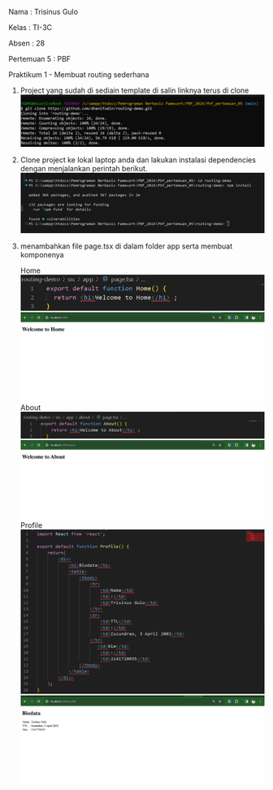 Nama : Trisinus Gulo

Kelas : TI-3C

Absen : 28

Pertemuan 5 : PBF

Praktikum 1 - Membuat routing sederhana

1. Project yang sudah di sediain template di salin linknya terus di clone
   ![test](img/Langkah1_Prak1.png)

2. Clone project ke lokal laptop anda dan lakukan instalasi dependencies dengan menjalankan perintah berikut.
   ![test](img/Langkah2_Prak%202.png)

3. menambahkan file page.tsx di dalam folder app serta membuat komponenya
   
     Home
     ![test](img/home.png)
     ![test](img/hasil%20home.png)
      About
     ![test](img/About.png)
     ![test](img/Hasil%20About.png)
     Profile
     ![test](img/profile.png)
     ![test](img/hasil%20profile.png)

<!-- 
Praktikum 2 - Membuat routing bersarang (Nested Routing)
   
     Blogs
     ![test](img/blogs1.png)
     ![test](img/blogs.png)
     First Blogs
     ![test](img/first.png)
     ![test](img/hasil%20first.png)
     Second 
     ![test](img/Second.png)
     ![etst](img/hasil%20second.png)
    -->
   <!-- kekuarangannya  yang mungkin terjadi jika menggunakan pendekatan pada Praktikum 2 kita perlu menambahkan folder nya dan juga page tsx lainnya sehingga resource tidak maksimal atau tidak terurut perlu menggunakan pege tsx banyak. -->
      




